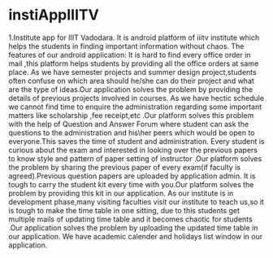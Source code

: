 # instiAppIIITV
1.Institute app for IIIT Vadodara.
It is android platform of iiitv institute which helps the students in finding important information without chaos.
The features of our android application:
It is hard to find every office order in mail ,this platform helps  students by providing all the office orders at same place.
As we have semester projects and summer design project,students often confuse on which area should he/she can do their project and what are the type of ideas.Our application solves the problem by providing the details of previous projects involved in courses.
As we have hectic schedule we cannot find time to enquire the administration regarding some important matters like scholarship ,fee receipt,etc .Our platform solves this problem with the help of Question and Answer Forum where student can ask the questions to the administration and his\her peers which would be open to everyone.This saves the time of student  and administration.
Every student is curious about the exam and interested in looking over the previous papers to know style and pattern of paper setting of instructor .Our platform solves the problem by sharing the previous paper of every exam(if faculty is agreed).Previous question papers are uploaded by application admin.
It is tough to carry the student kit every time with you.Our platform solves the problem by providing this kit in our application.
As our institute is in development phase,many visiting faculties visit our institute to teach us,so it is tough to make the time table in one sitting, due to this students get multiple mails of updating time table and it becomes chaotic for students .Our application solves the problem by uploading the updated time table in our application.
We have academic calender and holidays list window in our application.

